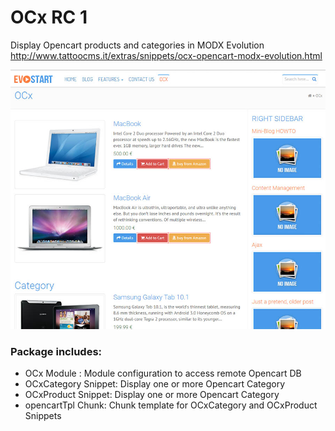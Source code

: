 # OCx RC 1 
Display Opencart products and categories in MODX Evolution
http://www.tattoocms.it/extras/snippets/ocx-opencart-modx-evolution.html

![ocx](https://raw.githubusercontent.com/Nicola1971/training-materials/master/Images/ocx/ocx-demo1-s.jpg)

### Package includes:

* OCx Module : Module configuration to access remote Opencart DB
* OCxCategory Snippet:  Display one or more Opencart Category
* OCxProduct Snippet:  Display one or more Opencart Category
* opencartTpl Chunk:  Chunk template for OCxCategory and OCxProduct Snippets

